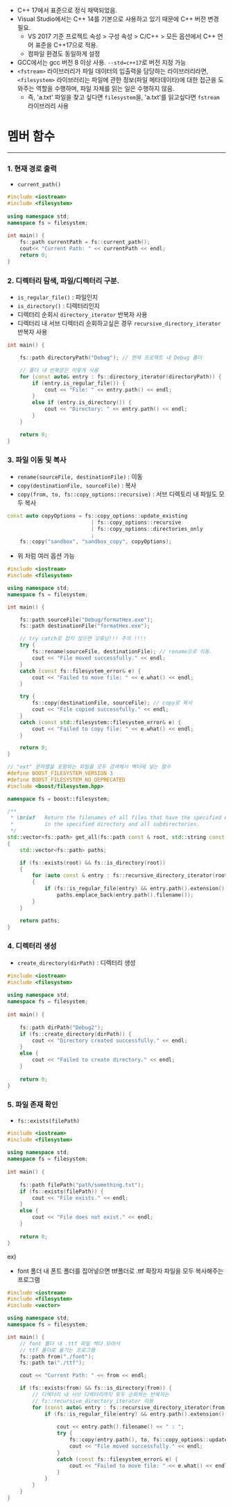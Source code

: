 - C++ 17에서 표준으로 정식 채택되었음.
- Visual Studio에서는 C++ 14를 기본으로 사용하고 있기 때문에 C++ 버전 변경 필요.
	- VS 2017 기준 프로젝트 속성 > 구성 속성 > C/C++ > 모든 옵션에서 C++ 언어 표준을 C++17으로 적용.
	- 컴파일 환경도 동일하게 설정
- GCC에서는 gcc 버전 8 이상 사용. `--std=c++17`로 버전 지정 가능 
- `<fstream>` 라이브러리가 파일 데이터의 입출력을 담당하는 라이브러리라면, `<filesystem>` 라이브러리는 파일에 관한 정보(파일 메타데이타)에 대한 접근을 도와주는 역할을 수행하며, 파일 자체를 읽는 일은 수행하지 않음.
	- 즉, 'a.txt' 파일을 찾고 싶다면 `filesystem`을, 'a.txt'를 읽고싶다면 `fstream` 라이브러리 사용



# 멤버 함수
---
### 1. 현재 경로 출력
- `current_path()` 
```C++
#include <iostream>
#include <filesystem>
 
using namespace std;
namespace fs = filesystem;
 
int main() {
    fs::path currentPath = fs::current_path();
    cout<< "Current Path: " << currentPath << endl;
    return 0;
}
```
### 2. 디렉터리 탐색, 파일/디렉터리 구분. 

- `is_regular_file()` : 파일인지
- `is_directory()` : 디렉터리인지 
- 디렉터리 순회시 `directory_iterator` 반복자 사용
- 디렉터리 내 서브 디렉터리 순회하고싶은 경우 `recursive_directory_iterator` 반복자 사용
```C++
int main() {

	fs::path directoryPath("Debug"); // 현재 프로젝트 내 Debug 폴더

	// 폴더 내 반복문은 이렇게 사용
	for (const auto& entry : fs::directory_iterator(directoryPath)) {
		if (entry.is_regular_file()) {
			cout << "File: " << entry.path() << endl;
		}
		else if (entry.is_directory()) {
			cout << "Directory: " << entry.path() << endl;
		}
	}

	return 0;
}
```

### 3. 파일 이동 및 복사
- `rename(sourceFile, destinationFile)` : 이동
- `copy(destinationFile, sourceFile)` : 복사
- `copy(from, to, fs::copy_options::recursive)` : 서브 디렉토리 내 파일도 모두 복사
```C++
const auto copyOptions = fs::copy_options::update_existing
                           | fs::copy_options::recursive
                           | fs::copy_options::directories_only
                           ;
    fs::copy("sandbox", "sandbox_copy", copyOptions);
```
- 위 처럼 여러 옵션 가능
```C++
#include <iostream>
#include <filesystem>

using namespace std;
namespace fs = filesystem;

int main() {

	fs::path sourceFile("Debug/formatHex.exe");
	fs::path destinationFile("formatHex.exe");

	// try catch로 잡지 않으면 오류남!!! 주의 !!!!
	try {
		fs::rename(sourceFile, destinationFile); // rename으로 이동.
		cout << "File moved successfully." << endl;
	}
	catch (const fs::filesystem_error& e) {
		cout << "Failed to move file: " << e.what() << endl;
	}

	try {
		fs::copy(destinationFile, sourceFile); // copy로 복사
		cout << "File copied successfully." << endl;
	}
	catch (const std::filesystem::filesystem_error& e) {
		cout << "Failed to copy file: " << e.what() << endl;
	}

	return 0;
}
```

```cpp
// "ext" 문자열을 포함하는 파일을 모두 검색해서 벡터에 넣는 함수
#define BOOST_FILESYSTEM_VERSION 3
#define BOOST_FILESYSTEM_NO_DEPRECATED 
#include <boost/filesystem.hpp>

namespace fs = boost::filesystem;

/**
 * \brief   Return the filenames of all files that have the specified extension
 *          in the specified directory and all subdirectories.
 */
std::vector<fs::path> get_all(fs::path const & root, std::string const & ext)
{
    std::vector<fs::path> paths;

    if (fs::exists(root) && fs::is_directory(root))
    {
        for (auto const & entry : fs::recursive_directory_iterator(root))
        {
            if (fs::is_regular_file(entry) && entry.path().extension() == ext)
                paths.emplace_back(entry.path().filename());
        }
    }

    return paths;
}  
```

### 4. 디렉터리 생성
- `create_directory(dirPath)` : 디렉터리 생성
```C++
#include <iostream>
#include <filesystem>
 
using namespace std;
namespace fs = filesystem;
 
int main() {
 
    fs::path dirPath("Debug2");
    if (fs::create_directory(dirPath)) {
        cout << "Directory created successfully." << endl;
    }
    else {
        cout << "Failed to create directory." << endl;
    }
 
    return 0;
}
```

### 5. 파일 존재 확인
- `fs::exists(filePath)`
```C++
#include <iostream>
#include <filesystem>
 
using namespace std;
namespace fs = filesystem;
 
int main() {
 
    fs::path filePath("path/something.txt");
    if (fs::exists(filePath)) {
        cout << "File exists." << endl;
    }
    else {
        cout << "File does not exist." << endl;
    }
 
    return 0;
}
```

ex)
- font 폴더 내 폰트 폴더를 집어넣으면 ttf폴더로 .ttf 확장자 파일을 모두 복사해주는 프로그램
```C++
#include <iostream>
#include <filesystem>
#include <vector>

using namespace std;
namespace fs = filesystem;

int main() {
	// font 폴더 내 .ttf 파일 싹다 모아서 
	// ttf 폴더로 옮기는 프로그램
	fs::path from("./font");
	fs::path to("./ttf");

	cout << "Current Path: " << from << endl;

	if (fs::exists(from) && fs::is_directory(from)) {
		// 디렉터리 내 서브 디렉터리까지 모두 순회하는 반복자는 
		// fs::recursive_directory_iterator 이용
		for (const auto& entry : fs::recursive_directory_iterator(from)) {
			if (fs::is_regular_file(entry) && entry.path().extension() == ".ttf") {
				
				cout << entry.path().filename() << " : ";
				try {
					fs::copy(entry.path(), to, fs::copy_options::update_existing);
					cout << "File moved successfully." << endl;
				}
				catch (const fs::filesystem_error& e) {
					cout << "Failed to move file: " << e.what() << endl;
				}
			}
		}
	}
}
```